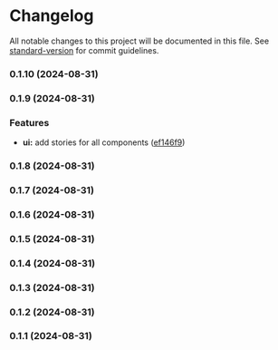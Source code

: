 # Changelog

All notable changes to this project will be documented in this file. See [standard-version](https://github.com/conventional-changelog/standard-version) for commit guidelines.

### 0.1.10 (2024-08-31)

### 0.1.9 (2024-08-31)


### Features

* **ui:** add stories for all components ([ef146f9](https://github.com/itsjavi/glassy-ui/commit/ef146f9896d827998e814a6bf5bc9ddeb800213e))

### 0.1.8 (2024-08-31)

### 0.1.7 (2024-08-31)

### 0.1.6 (2024-08-31)

### 0.1.5 (2024-08-31)

### 0.1.4 (2024-08-31)

### 0.1.3 (2024-08-31)

### 0.1.2 (2024-08-31)

### 0.1.1 (2024-08-31)
